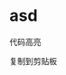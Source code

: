 # asd

代码高亮
<script src="//unpkg.com/prismjs/components/prism-python.js"></script>

复制到剪贴板
<script src="//cdn.jsdelivr.net/npm/docsify-copy-code"></script>